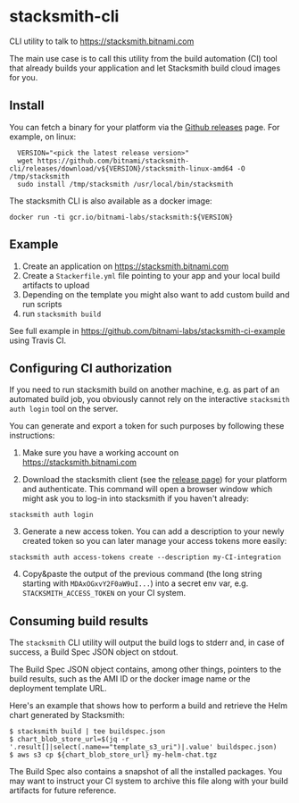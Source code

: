 # stacksmith-cli
CLI utility to talk to https://stacksmith.bitnami.com

The main use case is to call this utility from the build automation (CI) tool that
already builds your application and let Stacksmith build cloud images for you.

## Install

You can fetch a binary for your platform via the [Github releases](https://github.com/bitnami/stacksmith-cli/releases) page. For example, on linux:

```
  VERSION="<pick the latest release version>"
  wget https://github.com/bitnami/stacksmith-cli/releases/download/v${VERSION}/stacksmith-linux-amd64 -O /tmp/stacksmith
  sudo install /tmp/stacksmith /usr/local/bin/stacksmith
```

The stacksmith CLI is also available as a docker image:

```
docker run -ti gcr.io/bitnami-labs/stacksmith:${VERSION}
```

## Example

1. Create an application on https://stacksmith.bitnami.com
2. Create a `Stackerfile.yml` file pointing to your app and your local build artifacts to upload
3. Depending on the template you might also want to add custom build and run scripts
4. run `stacksmith build`

See full example in https://github.com/bitnami-labs/stacksmith-ci-example using Travis CI.

## Configuring CI authorization

If you need to run stacksmith build on another machine, e.g. as part of an automated build job,
you obviously cannot rely on the interactive `stacksmith auth login` tool on the server.

You can generate and export a token for such purposes by following these instructions:

1. Make sure you have a working account on https://stacksmith.bitnami.com

2. Download the stacksmith client (see the [release page](https://github.com/bitnami/stacksmith-cli/releases)) for your platform and authenticate. This command will open a browser window which might ask you to log-in into stacksmith if you haven't already:

```
stacksmith auth login
```


3. Generate a new access token. You can add a description to your newly created token so you can later manage your access tokens more easily:

```
stacksmith auth access-tokens create --description my-CI-integration
```

4. Copy&paste the output of the previous command (the long string starting with `MDAxOGxvY2F0aW9uI...`) into a secret env var, e.g. `STACKSMITH_ACCESS_TOKEN` on your CI system.

## Consuming build results

The `stacksmith` CLI utility will output the build logs to stderr and, in case of success, a Build Spec JSON object on stdout.

The Build Spec JSON object contains, among other things, pointers to the build results, such as the AMI ID or the docker
image name or the deployment template URL.

Here's an example that shows how to perform a build and retrieve the Helm chart generated by Stacksmith:

```
$ stacksmith build | tee buildspec.json
$ chart_blob_store_url=$(jq -r '.result[]|select(.name=="template_s3_uri")|.value' buildspec.json)
$ aws s3 cp ${chart_blob_store_url} my-helm-chat.tgz
```

The Build Spec also contains a snapshot of all the installed packages. You may want to instruct your CI system to
archive this file along with your build artifacts for future reference.
